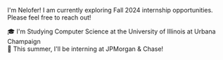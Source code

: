 I'm Nelofer! 
I am currently exploring Fall 2024 internship opportunities. Please feel free to reach out!

🎓   I'm Studying Computer Science at the University of Illinois at Urbana Champaign <br>
🌱   This summer, I'll be interning at JPMorgan & Chase! 
